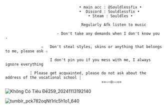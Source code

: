  
                                     • main acc : @Souldlessfix •
                                     •  Discord : Souldlessfix • 
                                         • Steam : Souldles •
                                
                                      Regularly Afk listen to music
                                      
                           - Don't take any demands when I don't know you -
                           
                    ✩   Don't steal styles, skins or anything that belongs to me, please ask ✩
                    
                        I don't pin you if you mess with me, I always ignore everything
                        
               ┆ Please get acquainted, please do not ask about the address of the vocational school ┆
                                               »»——⍟——««


   ![Không Có Tiêu Đề259_20241113192140](https://github.com/user-attachments/assets/598d59fc-0bab-4b44-8343-23fbbff5b106)

   ![tumblr_pck782oqNt1rlc5h1o1_640](https://github.com/user-attachments/assets/9a8d3966-8bdf-47eb-b684-10eabed0019c)
   
  


